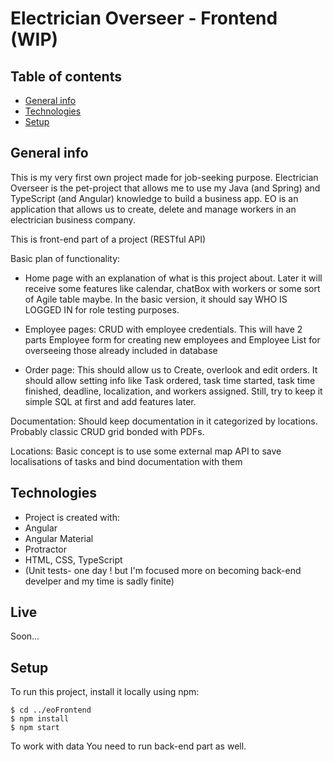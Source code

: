 # Electrician Overseer - Frontend (WIP)
## Table of contents
* [General info](#general-info)
* [Technologies](#technologies)
* [Setup](#setup)

## General info
This is my very first own project made for job-seeking purpose. Electrician Overseer is the pet-project that allows me to use my Java (and Spring) and TypeScript (and Angular) knowledge to build a business app.
EO is an application that allows us to create, delete and manage workers in an electrician business company.

This is front-end part of a project (RESTful API)

Basic plan of functionality:
- Home page with an explanation of what is this project about. Later it will receive some features like calendar, chatBox with workers or some sort of Agile table maybe. In the basic version, it should say WHO IS LOGGED IN for role testing purposes.

- Employee pages: CRUD with employee credentials. This will have 2 parts Employee form for creating new employees and Employee List for overseeing those already included in database

- Order page: This should allow us to Create, overlook and edit orders. It should allow setting info like Task ordered, task time started, task time finished, deadline, localization, and workers assigned. Still, try to keep it simple SQL at first and add features later.

Documentation: Should keep documentation in it categorized by locations. Probably classic CRUD grid bonded with PDFs.

Locations: Basic concept is to use some external map API to save localisations of tasks and bind documentation with them
	
## Technologies
* Project is created with:
* Angular
* Angular Material
* Protractor
* HTML, CSS, TypeScript
* (Unit tests- one day ! but I'm focused more on becoming back-end develper and my time is sadly finite)

## Live 

Soon...
	
## Setup
To run this project, install it locally using npm:
```
$ cd ../eoFrontend
$ npm install
$ npm start
```
To work with data You need to run back-end part as well.
